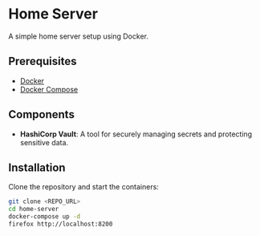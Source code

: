 # Home Server

A simple home server setup using Docker.

## Prerequisites

- [Docker](https://docs.docker.com/get-docker/)
- [Docker Compose](https://docs.docker.com/compose/install/)

## Components
- **HashiCorp Vault**: A tool for securely managing secrets and protecting sensitive data.

## Installation

Clone the repository and start the containers:

```bash
git clone <REPO_URL>
cd home-server
docker-compose up -d
firefox http://localhost:8200
```
